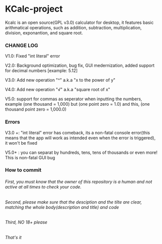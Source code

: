 # KCalc-project
Kcalc is an open source(GPL v3.0) calculator for desktop, it features basic arithmatical operations, such as addition, subtraction, multiplication, division, exponantion, and square root.

### CHANGE LOG

V1.0: Fixed "int literal" error

V2.0: Background optimization, bug fix, GUI medernization, added support for decimal numbers [example: 5.12]

V3.0: Add new operation "^" a.k.a "x to the power of y"

V4.0: Add new operation "√" a.k.a "square root of x"

V5.0: support for commas as seperator when inputting the numbers, example (one thousand = 1,000) but (one point zero = 1.0) and this, (one thousand point zero = 1,000.0)

### Errors

V3.0 +: "int literal" error has comeback, its a non-fatal console error(this means that the app will work as intended even when the error is triggered), it won't be fixed

V5.0+ : you can separat by hundreds, tens, tens of thousands or even more! This is non-fatal GUI bug 

### How to commit
###### First, you must know that the owner of this repository is a human and not active at all times to check your code.
###### Second, please make sure that the desciption and the tilte are clear, matching the whole body(description and title) and code
###### Third, NO 18+ please
###### That's it
